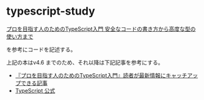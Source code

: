 # typescript-study

[プロを目指す人のためのTypeScript入門 安全なコードの書き方から高度な型の使い方まで](https://www.amazon.co.jp/%E3%83%97%E3%83%AD%E3%82%92%E7%9B%AE%E6%8C%87%E3%81%99%E4%BA%BA%E3%81%AE%E3%81%9F%E3%82%81%E3%81%AETypeScript%E5%85%A5%E9%96%80-%E5%AE%89%E5%85%A8%E3%81%AA%E3%82%B3%E3%83%BC%E3%83%89%E3%81%AE%E6%9B%B8%E3%81%8D%E6%96%B9%E3%81%8B%E3%82%89%E9%AB%98%E5%BA%A6%E3%81%AA%E5%9E%8B%E3%81%AE%E4%BD%BF%E3%81%84%E6%96%B9%E3%81%BE%E3%81%A7-Software-Design-plus/dp/4297127474/ref=sr_1_1?keywords=typescript+%E6%9C%AC&qid=1687329395&sprefix=typescript+%2Caps%2C194&sr=8-1)

を参考にコードを記述する。

上記の本はv4.6 までのため、それ以降は下記記事を参考にする。

- [『プロを目指す人のためのTypeScript入門』読者が最新情報にキャッチアップできる記事](https://zenn.dev/uhyo/articles/blueberry-book-catchup)
- [TypeScript 公式](https://www.typescriptlang.org/)
